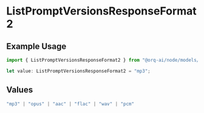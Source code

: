 # ListPromptVersionsResponseFormat2

## Example Usage

```typescript
import { ListPromptVersionsResponseFormat2 } from "@orq-ai/node/models/operations";

let value: ListPromptVersionsResponseFormat2 = "mp3";
```

## Values

```typescript
"mp3" | "opus" | "aac" | "flac" | "wav" | "pcm"
```